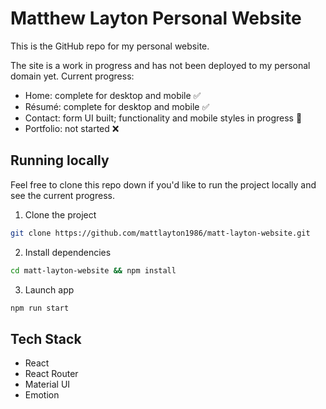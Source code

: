 # Matthew Layton Personal Website

This is the GitHub repo for my personal website.

The site is a work in progress and has not been deployed to my personal domain yet. Current progress: 

- Home: complete for desktop and mobile ✅
- Résumé: complete for desktop and mobile ✅
- Contact: form UI built; functionality and mobile styles in progress 🔄
- Portfolio: not started ❌

## Running locally
Feel free to clone this repo down if you'd like to run the project locally and see the current progress. 

1. Clone the project

```bash
git clone https://github.com/mattlayton1986/matt-layton-website.git
```

2. Install dependencies

```bash
cd matt-layton-website && npm install
```

3. Launch app

```bash
npm run start
```

## Tech Stack
- React
- React Router
- Material UI
- Emotion